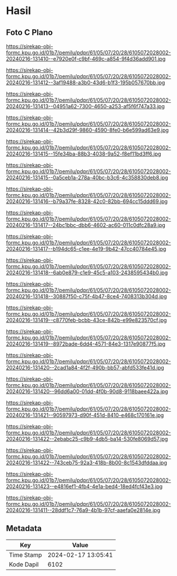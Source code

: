 # Hasil

## Foto C Plano

https://sirekap-obj-formc.kpu.go.id/01b7/pemilu/pdpr/61/05/07/20/28/6105072028002-20240216-131410--e7920e0f-c9bf-469c-a854-9f4d36add901.jpg

https://sirekap-obj-formc.kpu.go.id/01b7/pemilu/pdpr/61/05/07/20/28/6105072028002-20240216-131412--3af19488-a3b0-43d6-b1f3-195b057670bb.jpg

https://sirekap-obj-formc.kpu.go.id/01b7/pemilu/pdpr/61/05/07/20/28/6105072028002-20240216-131413--04951a62-7300-4650-a253-af5f6f747a33.jpg

https://sirekap-obj-formc.kpu.go.id/01b7/pemilu/pdpr/61/05/07/20/28/6105072028002-20240216-131414--42b3d29f-9860-4590-8fe0-b6e599ad63e9.jpg

https://sirekap-obj-formc.kpu.go.id/01b7/pemilu/pdpr/61/05/07/20/28/6105072028002-20240216-131415--15fe34ba-88b3-4038-9a52-f8ef11bd3ff6.jpg

https://sirekap-obj-formc.kpu.go.id/01b7/pemilu/pdpr/61/05/07/20/28/6105072028002-20240216-131415--0a5ceb1a-278a-40bc-b3c6-4c358830deb8.jpg

https://sirekap-obj-formc.kpu.go.id/01b7/pemilu/pdpr/61/05/07/20/28/6105072028002-20240216-131416--b79a37fe-8328-42c0-82bb-694cc15ddd69.jpg

https://sirekap-obj-formc.kpu.go.id/01b7/pemilu/pdpr/61/05/07/20/28/6105072028002-20240216-131417--24bc1bbc-dbb6-4602-ac60-011c0dfc28a9.jpg

https://sirekap-obj-formc.kpu.go.id/01b7/pemilu/pdpr/61/05/07/20/28/6105072028002-20240216-131417--b194dc65-c1ee-4e19-9b42-47cc40784e45.jpg

https://sirekap-obj-formc.kpu.go.id/01b7/pemilu/pdpr/61/05/07/20/28/6105072028002-20240216-131418--6ab0e879-c1e9-45c5-a103-2438595434b0.jpg

https://sirekap-obj-formc.kpu.go.id/01b7/pemilu/pdpr/61/05/07/20/28/6105072028002-20240216-131418--30887f50-c75f-4b47-8ce4-7408313b304d.jpg

https://sirekap-obj-formc.kpu.go.id/01b7/pemilu/pdpr/61/05/07/20/28/6105072028002-20240216-131419--c8770feb-bcbb-43ce-842b-e99e823570cf.jpg

https://sirekap-obj-formc.kpu.go.id/01b7/pemilu/pdpr/61/05/07/20/28/6105072028002-20240216-131419--8972bade-6dd4-4571-84e3-1317e90877f5.jpg

https://sirekap-obj-formc.kpu.go.id/01b7/pemilu/pdpr/61/05/07/20/28/6105072028002-20240216-131420--2cad1a84-4f2f-490b-bb57-abfd533fe41d.jpg

https://sirekap-obj-formc.kpu.go.id/01b7/pemilu/pdpr/61/05/07/20/28/6105072028002-20240216-131420--96dd6a00-01dd-4f0b-90d8-9118baee422a.jpg

https://sirekap-obj-formc.kpu.go.id/01b7/pemilu/pdpr/61/05/07/20/28/6105072028002-20240216-131421--90597973-d90f-451d-8410-e468c170161e.jpg

https://sirekap-obj-formc.kpu.go.id/01b7/pemilu/pdpr/61/05/07/20/28/6105072028002-20240216-131422--2ebabc25-c9b9-4db5-ba14-530fe8069d57.jpg

https://sirekap-obj-formc.kpu.go.id/01b7/pemilu/pdpr/61/05/07/20/28/6105072028002-20240216-131422--743ceb75-92a3-418b-8b00-8c1543dfddaa.jpg

https://sirekap-obj-formc.kpu.go.id/01b7/pemilu/pdpr/61/05/07/20/28/6105072028002-20240216-131423--e4816ef1-4fb4-4e1a-bed4-18ed4fcf43e3.jpg

https://sirekap-obj-formc.kpu.go.id/01b7/pemilu/pdpr/61/05/07/20/28/6105072028002-20240216-131411--28ddf1c7-76a9-4b1b-97cf-aaefa0e2814e.jpg


## Metadata

| Key        | Value               |
| ---------- | ------------------- |
| Time Stamp | 2024-02-17 13:05:41 |
| Kode Dapil | 6102                |



